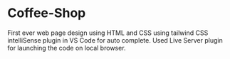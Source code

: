 # Coffee-Shop

First ever web page design using HTML and CSS using tailwind CSS intelliSense plugin in VS Code for auto complete.
Used Live Server plugin for launching the code on local browser.
